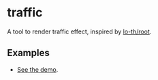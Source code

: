 # traffic
A tool to render traffic effect, inspired by [lo-th/root](https://github.com/lo-th/root/tree/gh-pages/traffic).

## Examples
* [See the demo](https://fuzhenn.github.io/traffic/demo/).
